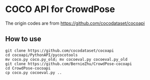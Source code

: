 # COCO API for CrowdPose
The origin codes are from https://github.com/cocodataset/cocoapi

## How to use
```
git clone https://github.com/cocodataset/cocoapi
cd cocoapi/PythonAPI/pycocotools
mv coco.py coco.py_old; mv cocoeval.py cocoeval.py_old
git clone https://github.com/BernieZhu/CrowdPose-cocoapi
cd CrowdPose-cocoapi
cp coco.py cocoeval.py ..
```